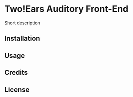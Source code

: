 Two!Ears Auditory Front-End
===========================

Short description

## Installation

## Usage

## Credits

## License
